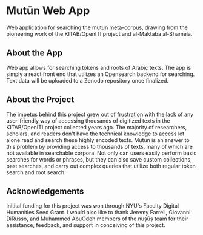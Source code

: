 # Mutūn Web App

Web application for searching the mutun meta-corpus, drawing from the pioneering work of the KITAB/OpenITI project and al-Maktaba al-Shamela.

## About the App

Web app allows for searching tokens and roots of Arabic texts. The app is simply a react front end that utilizes an Opensearch backend for searching. Text data will be uploaded to a Zenodo repository once finalized.

## About the Project

The impetus behind this project grew out of frustration with the lack of any user-friendly way of accessing thousands of digitized texts in the KITAB/OpenITI project collected years ago. The majority of researchers, scholars, and readers don't have the technical knowledge to access let alone read and search these highly encoded texts. Mutūn is an answer to this problem by providing access to thousands of texts, many of which are not available in searchable corpora. Not only can users easily perform basic searches for words or phrases, but they can also save custom collections, past searches, and carry out complex queries that utilize both regular token search and root search.

## Acknowledgements

Initital funding for this project was won through NYU's Faculty Digital Humanities Seed Grant. I would also like to thank Jeremy Farrell, Giovanni DiRusso, and Muhammed AbuOdeh members of the nuṣūṣ team for their assistance, feedback, and support in conceiving of this project.
